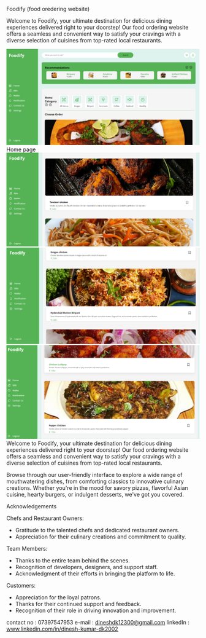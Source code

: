 Foodify (food oredering website)

Welcome to Foodify, your ultimate destination for delicious dining experiences delivered right to your doorstep! Our food ordering website offers a seamless and convenient way to satisfy your cravings with a diverse selection of cuisines from top-rated local restaurants.

![Preview Img](preview/img-1.png)
Home page
![Preview Img](preview/img-2.png)
![Preview Img](preview/img-3.png)
![preview Img](preview/img-4.png)
Welcome to Foodify, your ultimate destination for delicious dining experiences delivered right to your doorstep! Our food ordering website offers a seamless and convenient way to satisfy your cravings with a diverse selection of cuisines from top-rated local restaurants.

Browse through our user-friendly interface to explore a wide range of mouthwatering dishes, from comforting classics to innovative culinary creations. Whether you're in the mood for savory pizzas, flavorful Asian cuisine, hearty burgers, or indulgent desserts, we've got you covered.

Acknowledgements

Chefs and Restaurant Owners:
* Gratitude to the talented chefs and dedicated restaurant owners.
* Appreciation for their culinary creations and commitment to quality.

Team Members:
* Thanks to the entire team behind the scenes.
* Recognition of developers, designers, and support staff.
* Acknowledgment of their efforts in bringing the platform to life.

Customers:
* Appreciation for the loyal patrons.
* Thanks for their continued support and feedback.
* Recognition of their role in driving innovation and improvement.

contact no : 07397547953
e-mail : dineshdk12300@gmail.com
linkedIn : www.linkedin.com/in/dinesh-kumar-dk2002



